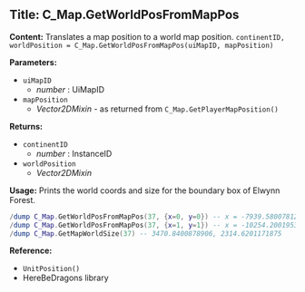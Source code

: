 ## Title: C_Map.GetWorldPosFromMapPos

**Content:**
Translates a map position to a world map position.
`continentID, worldPosition = C_Map.GetWorldPosFromMapPos(uiMapID, mapPosition)`

**Parameters:**
- `uiMapID`
  - *number* : UiMapID
- `mapPosition`
  - *Vector2DMixin* - as returned from `C_Map.GetPlayerMapPosition()`

**Returns:**
- `continentID`
  - *number* : InstanceID
- `worldPosition`
  - *Vector2DMixin*

**Usage:**
Prints the world coords and size for the boundary box of Elwynn Forest.
```lua
/dump C_Map.GetWorldPosFromMapPos(37, {x=0, y=0}) -- x = -7939.580078125, y = 1535.4200439453
/dump C_Map.GetWorldPosFromMapPos(37, {x=1, y=1}) -- x = -10254.200195312, y = -1935.4200439453
/dump C_Map.GetMapWorldSize(37) -- 3470.8400878906, 2314.6201171875
```

**Reference:**
- `UnitPosition()`
- HereBeDragons library